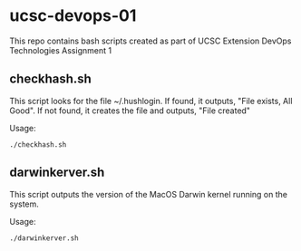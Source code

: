 # ucsc-devops-01

This repo contains bash scripts created as part of UCSC Extension DevOps Technologies Assignment 1

## checkhash.sh
This script looks for the file ~/.hushlogin. If found, it outputs, "File exists, All Good". If not found, it creates the file and outputs, "File created"

Usage:

    ./checkhash.sh

## darwinkerver.sh
This script outputs the version of the MacOS Darwin kernel running on the system.

Usage:

    ./darwinkerver.sh


